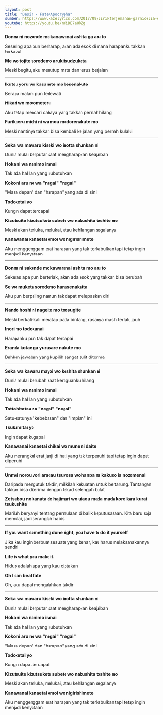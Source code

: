 ```yaml
---
layout: post
title: "Desir - Fate/Apocrypha"
sumber: https://www.kazelyrics.com/2017/09/lirikterjemahan-garnidelia-desir-harapan.html?m=1 
youtube: https://youtu.be/ndiDE7aOkZg 
---
```


**Donna ni nozonde mo kanawanai ashita ga aru to**

Sesering apa pun berharap, akan ada esok di mana harapanku takkan terkabul

**Me wo tojite soredemo arukitsudzuketa**

Meski begitu, aku menutup mata dan terus berjalan

****



**Ikutsu yoru wo kasanete mo kesenakute**

Berapa malam pun terlewati

**Hikari wo motometeru**

Aku tetap mencari cahaya yang takkan pernah hilang

**Furikaeru michi ni wa mou modorenakute mo**

Meski nantinya takkan bisa kembali ke jalan yang pernah kulalui

****



**Sekai wa mawaru kiseki wo inotta shunkan ni**

Dunia mulai berputar saat mengharapkan keajaiban

**Hoka ni wa nanimo iranai**

Tak ada hal lain yang kubutuhkan

**Koko ni aru no wa "negai" "negai"**

"Masa depan" dan "harapan" yang ada di sini

**Todoketai yo**

Kungin dapat tercapai

**Kizutsuite kizutsukete subete wo nakushita toshite mo**

Meski akan terluka, melukai, atau kehilangan segalanya

**Kanawanai kanaetai omoi wo nigirishimete**

Aku menggenggam erat harapan yang tak terkabulkan tapi tetap ingin menjadi kenyataan

****



**Donna ni sakende mo kawaranai ashita mo aru to**

Sekeras apa pun berteriak, akan ada esok yang takkan bisa berubah

**Se wo muketa soredemo hanasenakatta**

Aku pun berpaling namun tak dapat melepaskan diri

****



**Nando hoshi ni nageite mo toosugite**

Meski berkali-kali meratap pada bintang, rasanya masih terlalu jauh

**Inori mo todokanai**

Harapanku pun tak dapat tercapai

**Eranda kotae ga yurusare nakute mo**

Bahkan jawaban yang kupilih sangat sulit diterima

****



**Sekai wa kawaru mayoi wo keshita shunkan ni**

Dunia mulai berubah saat keraguanku hilang

**Hoka ni wa nanimo iranai**

Tak ada hal lain yang kubutuhkan

**Tatta hitotsu no "negai" "negai"**

Satu-satunya "kebebasan" dan "impian" ini

**Tsukamitai yo**

Ingin dapat kugapai

**Kanawanai kanaetai chikai wo mune ni daite**

Aku merangkul erat janji di hati yang tak terpenuhi tapi tetap ingin dapat dipenuhi

****



**Unmei norou yori aragau tsuyosa wo hanpa na kakugo ja nozomenai**

Daripada mengutuk takdir, milikilah kekuatan untuk bertarung. Tantangan takkan bisa diterima dengan tekad setengah bulat

**Zetsubou no kanata de hajimari wo utaou mada mada kore kara kurai tsukushite**

Marilah beryanyi tentang permulaan di balik keputusasaan. Kita baru saja memulai, jadi seranglah habis

****



**If you want something done right, you have to do it yourself**

Jika kau ingin berbuat sesuatu yang benar, kau harus melaksanakannya sendiri

**Life is what you make it.**

Hidup adalah apa yang kau ciptakan

**Oh I can beat fate**

Oh, aku dapat mengalahkan takdir

****



**Sekai wa mawaru kiseki wo inotta shunkan ni**

Dunia mulai berputar saat mengharapkan keajaiban

**Hoka ni wa nanimo iranai**

Tak ada hal lain yang kubutuhkan

**Koko ni aru no wa "negai" "negai"**

"Masa depan" dan "harapan" yang ada di sini

**Todoketai yo**

Kungin dapat tercapai

**Kizutsuite kizutsukete subete wo nakushita toshite mo**

Meski akan terluka, melukai, atau kehilangan segalanya

**Kanawanai kanaetai omoi wo nigirishimete**

Aku menggenggam erat harapan yang tak terkabulkan tapi tetap ingin menjadi kenyataan 

